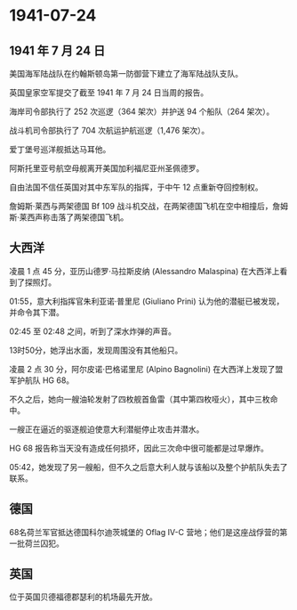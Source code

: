 # 1941-07-24

## 1941 年 7 月 24 日

美国海军陆战队在约翰斯顿岛第一防御营下建立了海军陆战队支队。

英国皇家空军提交了截至 1941 年 7 月 24 日当周的报告。

海岸司令部执行了 252 次巡逻（364 架次）并护送 94 个船队（264 架次）。

战斗机司令部执行了 704 次航运护航巡逻（1,476 架次）。

爱丁堡号巡洋舰抵达马耳他。

阿斯托里亚号航空母舰离开美国加利福尼亚州圣佩德罗。

自由法国不信任英国对其中东军队的指挥，于中午 12 点重新夺回控制权。

詹姆斯·莱西与两架德国 Bf 109
战斗机交战，在两架德国飞机在空中相撞后，詹姆斯·莱西声称击落了两架德国飞机。

## 大西洋

凌晨 1 点 45 分，亚历山德罗·马拉斯皮纳 (Alessandro Malaspina)
在大西洋上看到了探照灯。

01:55，意大利指挥官朱利亚诺·普里尼 (Giuliano Prini)
认为他的潜艇已被发现，并命令其下潜。

02:45 至 02:48 之间，听到了深水炸弹的声音。

13时50分，她浮出水面，发现周围没有其他船只。

凌晨 2 点 30 分，阿尔皮诺·巴格诺里尼 (Alpino Bagnolini)
在大西洋上发现了盟军护航队 HG 68。

不久之后，她向一艘油轮发射了四枚舰首鱼雷（其中第四枚哑火），其中三枚命中。

一艘正在逼近的驱逐舰迫使意大利潜艇停止攻击并潜水。

HG 68 报告称当天没有造成任何损坏，因此三次命中很可能都是过早爆炸。

05:42，她发现了另一艘船，但不久之后意大利人就与该船以及整个护航队失去了联系。

## 德国

68名荷兰军官抵达德国科尔迪茨城堡的 Oflag IV-C
营地；他们是这座战俘营的第一批荷兰囚犯。

## 英国

位于英国贝德福德郡瑟利的机场最先开放。

